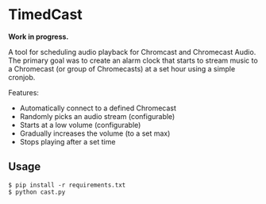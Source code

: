 # TimedCast

**Work in progress.**

A tool for scheduling audio playback for Chromcast and Chromecast Audio. The primary goal was to create an alarm clock that starts to stream music to a Chromecast (or group of Chromecasts) at a set hour using a simple cronjob.

Features:
* Automatically connect to a defined Chromecast
* Randomly picks an audio stream (configurable)
* Starts at a low volume (configurable)
* Gradually increases the volume (to a set max)
* Stops playing after a set time

## Usage

```
$ pip install -r requirements.txt
$ python cast.py
```
